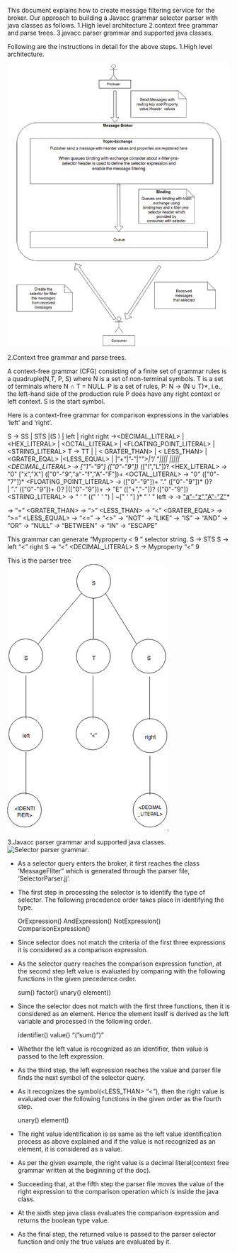 This document explains how to create message filtering service for the broker. Our approach to building a Javacc grammar selector parser with java classes as follows.
1.High level architecture
2.context free grammar and parse trees.
3.javacc parser grammar and supported java classes.
 
Following are the instructions in detail for the above steps.
1.High level architecture.

![High-level-rchitecture](../images/architecture-JmsSelectors.png)

2.Context free grammar and parse trees.

A context-free grammar (CFG) consisting of a finite set of grammar rules is a quadruple(N,T, P, S) where
N is a set of non-terminal symbols.
T is a set of terminals where N ∩ T = NULL.
P is a set of rules, P: N → (N ∪ T)*, i.e., the left-hand side of the production rule P does have any right context or left context.
S is the start symbol.

Here is a context-free grammar for comparison expressions  in the variables ‘left’ and ‘right’.

S → SS | STS |(S ) | left | right 
right →<DECIMAL_LITERAL> | <HEX_LITERAL> | <OCTAL_LITERAL>
 | <FLOATING_POINT_LITERAL> | <STRING_LITERAL>
 T → TT | <EQUAL> | < GRATER_THAN> | < LESS_THAN>
           | <GRATER_EQAL>  |<LESS_EQUAL> |<NOTEQUAL>
           |”+”|”-”|”*”>|”/  ”|<NOT>|<LIKE>|<IS>|<AND>
           |<OR>|<NULL>|<BETWEEN>|<IN>|<ESCAPE>
<DECIMAL_LITERAL> → ["1"-"9"] (["0"-"9"])* (["l","L"])?
<HEX_LITERAL>  →  "0" ["x","X"] (["0"-"9","a"-"f","A"-"F"])+
 <OCTAL_LITERAL> → "0" (["0"-"7"])*
<FLOATING_POINT_LITERAL>    →    (["0"-"9"])+ "." (["0"-"9"])* (<EXPONENT>)?  
                                                             | "." (["0"-"9"])+ (<EXPONENT>)?
                                                             |(["0"-"9"])+ <EXPONENT>
<EXPONENT > →  "E" (["+","-"])? (["0"-"9"])
<STRING_LITERAL> →  " ' " ((" ' ' ") | ~[" ' "] )* " ' "
left → <IDENTIFIER> 
<IDENTIFIER> → ["a"-"z","A"-"Z"](["a"-"z","A"-"Z","0"-"9","_","$"])*

<EQUAL>  →  “=”
<GRATER_THAN> → “>”
<LESS_THAN> → “<”
<GRATER_EQAL> → “>=”
<LESS_EQUAL>  → “<=”
<NOTEQUAL> → “<>”
<NOT> → “NOT”
<LIKE>  → “LIKE”
<IS> → “IS”
<AND> →  “AND”
<OR> → “OR”
<NULL> → “NULL”
<BETWEEN> →  “BETWEEN”
<IN> → “IN”
<ESCAPE> →  “ESCAPE”


This grammar can generate “Myproperty < 9 ” selector string.
S → STS 
S → left “<” right 
S → <IDENTIFIER> “<” <DECIMAL_LITERAL> 
S → Myproperty “<” 9 


This is the parser tree
![Parse-tree](../images/parsetree-jmsselectors.png).

3.Javacc parser grammar and supported java classes.
![Selector parser grammar](../modules/broker-core/src/main/grammar/SelectorParser.jj).

- As a selector query enters the broker, it first reaches the class ‘MessageFIlter” which is generated through the parser file, ‘SelectorParser.jj’.

- The first step in processing the selector is to identify the type of selector. The following precedence order takes place In identifying the type.

    OrExpression()
    AndExpression()
    NotExpression()
    ComparisonExpression()

- Since selector does not match the criteria of the first three  expressions it is considered as a comparison expression.
 
- As the selector query reaches the comparison expression function, at the second step left value is evaluated by comparing with the following functions in the given precedence order.

    sum()
    factor()
    unary()
    element()

- Since the selector does not match with the first three functions, then it is considered as an element. Hence the element itself is derived as the left variable and processed  in the following order.

    identifier()
    value()
    “(”sum()”)”

- Whether the left value is recognized as an identifier, then value is  passed to the left expression.

- As the third step,  the left expression reaches the value and parser file finds the next symbol of the selector query.

- As it recognizes the symbol(<LESS_THAN> “<”), then the right value is evaluated over the following functions in the given order as the fourth step.
   
    unary()
    element()
    
- The right value identification is as same as the left value identification process as above explained and if the value is not recognized as an element, it is considered as a value.

- As per the given example, the right value is a decimal literal(context free grammar written at the beginning of the doc).

- Succeeding  that, at the  fifth step the parser file moves the value of the right expression to the comparison operation which is inside the java class.

- At the sixth step java class evaluates the comparison expression and returns the boolean type value.

- As the final step, the  returned value is passed to the parser selector function and only the true values are evaluated by it.

 



